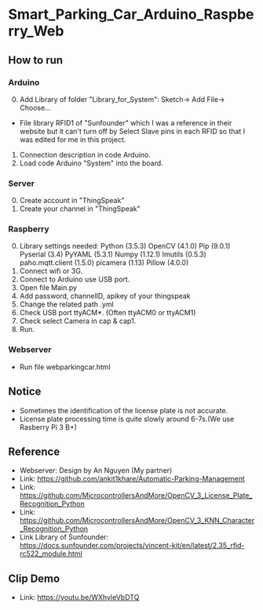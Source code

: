 # Smart_Parking_Car_Arduino_Raspberry_Web
## How to run 
### Arduino
0. Add Library of folder "Library_for_System": Sketch-> Add File-> Choose...
  - File library RFID1 of "Sunfounder" which I was a reference in their website but it can't turn 
    off by Select Slave pins in each RFID so that I was edited for me in this project.
1. Connection description in code Arduino.
2. Load code Arduino "System" into the board.

### Server
0. Create account in "ThingSpeak"
1. Create your channel in "ThingSpeak"

### Raspberry
0. Library settings needed:
	Python (3.5.3)
	OpenCV (4.1.0)
	Pip (9.0.1)
	Pyserial (3.4)
	PyYAML (5.3.1)
	Numpy (1.12.1)
	Imutils (0.5.3)
	paho.mqtt.client (1.5.0)
	picamera (1.13) 
	Pillow (4.0.0)
1. Connect wifi or 3G.
2. Connect to Arduino use USB port.
3. Open file Main.py
4. Add password, channelID, apikey of your thingspeak
5. Change the related path .yml
6. Check USB port ttyACM*.   (Often ttyACM0 or ttyACM1)
7. Check select Camera in cap & cap1. 
8. Run. 

### Webserver
- Run file webparkingcar.html

## Notice
- Sometimes the identification of the license plate is not accurate.
- License plate processing time is quite slowly around 6-7s.(We use Rasberry Pi 3 B+)

## Reference
- Webserver: Design by An Nguyen (My partner)
- Link: https://github.com/ankit1khare/Automatic-Parking-Management
- Link: https://github.com/MicrocontrollersAndMore/OpenCV_3_License_Plate_Recognition_Python
- Link: https://github.com/MicrocontrollersAndMore/OpenCV_3_KNN_Character_Recognition_Python
- Link Library of Sunfounder: https://docs.sunfounder.com/projects/vincent-kit/en/latest/2.35_rfid-rc522_module.html

## Clip Demo 
- Link: https://youtu.be/WXhyleVbDTQ
